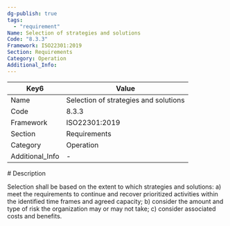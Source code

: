 ```yaml
---
dg-publish: true
tags:
  - "requirement"
Name: Selection of strategies and solutions
Code: "8.3.3"
Framework: ISO22301:2019
Section: Requirements
Category: Operation
Additional_Info: 
---
```


<div><table class="dataview table-view-table"><thead class="table-view-thead"><tr class="table-view-tr-header"><th class="table-view-th"><span>Key</span><span class="dataview small-text">6</span></th><th class="table-view-th"><span>Value</span></th></tr></thead><tbody class="table-view-tbody"><tr><td><span>Name</span></td><td><span>Selection of strategies and solutions</span></td></tr><tr><td><span>Code</span></td><td><span>8.3.3</span></td></tr><tr><td><span>Framework</span></td><td><span>ISO22301:2019</span></td></tr><tr><td><span>Section</span></td><td><span>Requirements</span></td></tr><tr><td><span>Category</span></td><td><span>Operation</span></td></tr><tr><td><span>Additional_Info</span></td><td><span>-</span></td></tr></tbody></table></div>
# Description

Selection shall be based on the extent to which strategies and solutions: a) meet the requirements to continue and recover prioritized activities within the identified time frames and agreed capacity; b) consider the amount and type of risk the organization may or may not take; c) consider associated costs and benefits. 
